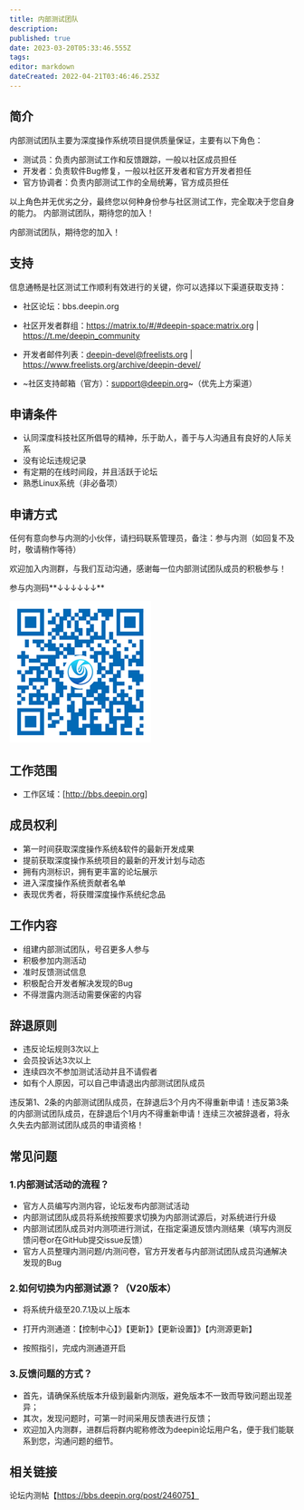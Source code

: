 ```yaml
---
title: 内部测试团队
description: 
published: true
date: 2023-03-20T05:33:46.555Z
tags: 
editor: markdown
dateCreated: 2022-04-21T03:46:46.253Z
---
```


## 简介

内部测试团队主要为深度操作系统项目提供质量保证，主要有以下角色：

* 测试员：负责内部测试工作和反馈跟踪，一般以社区成员担任
* 开发者：负责软件Bug修复，一般以社区开发者和官方开发者担任
* 官方协调者：负责内部测试工作的全局统筹，官方成员担任

以上角色并无优劣之分，最终您以何种身份参与社区测试工作，完全取决于您自身的能力。 内部测试团队，期待您的加入！

内部测试团队，期待您的加入！

## 支持

信息通畅是社区测试工作顺利有效进行的关键，你可以选择以下渠道获取支持：

* 社区论坛：bbs.deepin.org

* 社区开发者群组：https://matrix.to/#/#deepin-space:matrix.org | https://t.me/deepin_community

* 开发者邮件列表：deepin-devel@freelists.org | https://www.freelists.org/archive/deepin-devel/

* ~社区支持邮箱（官方）：support@deepin.org~（优先上方渠道）

## 申请条件

* 认同深度科技社区所倡导的精神，乐于助人，善于与人沟通且有良好的人际关系
* 没有论坛违规记录
* 有定期的在线时间段，并且活跃于论坛
* 熟悉Linux系统（非必备项）

## 申请方式
任何有意向参与内测的小伙伴，请扫码联系管理员，备注：参与内测（如回复不及时，敬请稍作等待）

欢迎加入内测群，与我们互动沟通，感谢每一位内部测试团队成员的积极参与！

参与内测码**↓↓↓↓↓↓**

![参与内测码.png](/参与内测码.png)

## 工作范围

* 工作区域：[http://bbs.deepin.org]


## 成员权利

* 第一时间获取深度操作系统&软件的最新开发成果
* 提前获取深度操作系统项目的最新的开发计划与动态
* 拥有内测标识，拥有更丰富的论坛展示
* 进入深度操作系统贡献者名单
* 表现优秀者，将获赠深度操作系统纪念品

## 工作内容

* 组建内部测试团队，号召更多人参与
* 积极参加内测活动
* 准时反馈测试信息
* 积极配合开发者解决发现的Bug
* 不得泄露内测活动需要保密的内容

## 辞退原则

* 违反论坛规则3次以上
* 会员投诉达3次以上
* 连续四次不参加测试活动并且不请假者
* 如有个人原因，可以自己申请退出内部测试团队成员

违反第1、2条的内部测试团队成员，在辞退后3个月内不得重新申请！违反第3条的内部测试团队成员，在辞退后个1月内不得重新申请！连续三次被辞退者，将永久失去内部测试团队成员的申请资格！

## 常见问题

### 1.内部测试活动的流程？

* 官方人员编写内测内容，论坛发布内部测试活动
* 内部测试团队成员将系统按照要求切换为内部测试源后，对系统进行升级
* 内部测试团队成员对内测项进行测试，在指定渠道反馈内测结果（填写内测反馈问卷or在GitHub提交issue反馈）
* 官方人员整理内测问题/内测问卷，官方开发者与内部测试团队成员沟通解决发现的Bug

### 2.如何切换为内部测试源？（V20版本）

* 将系统升级至20.7.1及以上版本

* 打开内测通道：【控制中心】》【更新】》【更新设置】》【内测源更新】

* 按照指引，完成内测通道开启

### 3.反馈问题的方式？
* 首先，请确保系统版本升级到最新内测版，避免版本不一致而导致问题出现差异；
* 其次，发现问题时，可第一时间采用反馈表进行反馈；
* 欢迎加入内测群，进群后将群内昵称修改为deepin论坛用户名，便于我们能联系到您，沟通问题的细节。



## 相关链接
论坛内测帖【https://bbs.deepin.org/post/246075】
